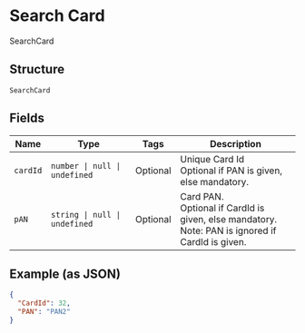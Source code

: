 
# Search Card

SearchCard

## Structure

`SearchCard`

## Fields

| Name | Type | Tags | Description |
|  --- | --- | --- | --- |
| `cardId` | `number \| null \| undefined` | Optional | Unique Card Id<br>Optional if PAN is given, else mandatory. |
| `pAN` | `string \| null \| undefined` | Optional | Card PAN.<br>Optional if CardId is given, else mandatory.<br>Note: PAN is ignored if CardId is given. |

## Example (as JSON)

```json
{
  "CardId": 32,
  "PAN": "PAN2"
}
```

